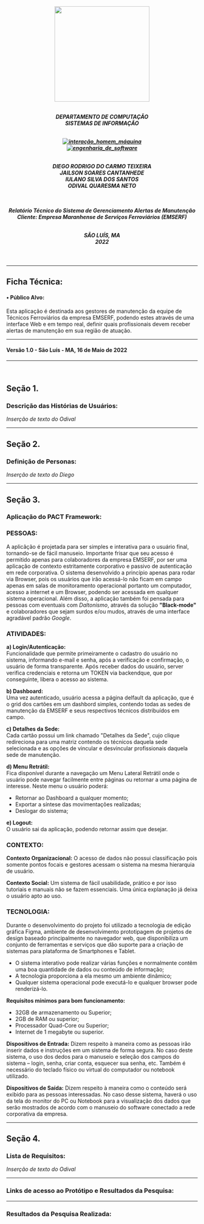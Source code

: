 
<h5 align="center">
</br>
<img src="https://user-images.githubusercontent.com/40738499/168456236-ce8aac11-ddb7-4dbb-a540-00c39e10927b.png" width="250px" />
</br></br>

DEPARTAMENTO DE COMPUTAÇÃO</br>
SISTEMAS DE INFORMAÇÃO</br>
</br>

[![interação_homem_máquina](https://img.shields.io/badge/Interação_Homem_Máquina-Profa%20Eveline%20Sá-blue.svg)](url)</br>
[![engenharia_de_software](https://img.shields.io/badge/Engenharia_de_Software-Prof%20Daniel%20Lima%20Jr-blue.svg)](url)</br>
</br>

DIEGO RODRIGO DO CARMO TEIXEIRA</br>
JAILSON SOARES CANTANHEDE</br>
IULANO SILVA DOS SANTOS</br>
ODIVAL QUARESMA NETO</br>
</br></br>

Relatório Técnico do Sistema de Gerenciamento Alertas de Manutenção</br>
Cliente: Empresa Maranhense de Serviços Ferroviários (EMSERF)</br>
</br>


SÃO LUÍS, MA </br>
2022
</h5>
</br>

---
## Ficha Técnica: 

#### • Público Alvo:

Esta aplicação é destinada aos gestores de manutenção da equipe de Técnicos Ferroviários da empresa EMSERF, podendo estes através de uma interface Web e em tempo real, definir quais profissionais devem receber alertas de manutenção em sua região de atuação.

---
#### Versão 1.0 - São Luís - MA, 16 de Maio de 2022
---
</br>

## Seção 1.
### Descrição das Histórias de Usuários:

*Inserção de texto do Odival*

---
## Seção 2.
### Definição de Personas:

*Inserção de texto do Diego*

---
## Seção 3.
### Aplicação do PACT Framework:

### PESSOAS:

A aplicãção é projetada para ser simples e interativa para o usuário final, tornando-se de fácil manuseio. 
Importante frisar que seu acesso é permitido apenas para colaboradores da empresa EMSERF, por ser uma aplicação de contexto estritamente corporativo e passivo de autenticação em rede corporativa.
O sistema desenvolvido a princípio apenas para rodar via Browser, pois os usuários que irão acessá-lo não ficam em campo apenas em salas de monitoramento operacional portanto um computador, acesso a internet e um Browser, podendo ser acessada em qualquer sistema operacional. Além disso, a aplicação também foi pensada para pessoas com eventuais com *Daltonismo*, através da solução **"Black-mode"** e colaboradores que sejam surdos e/ou mudos, através de uma interface agradável padrão *Google*.

### ATIVIDADES:

**a) Login/Autenticação:** </br>
Funcionalidade que permite primeiramente o cadastro do usuário no sistema, informando e-mail e senha, após a verificação e confirmação, o usuário de forma transparente. Após receber dados do usuário, server verifica credenciais e retorna um TOKEN via backendque, que por conseguinte, libera o acesso ao sistema.

**b) Dashboard:** </br>
Uma vez autenticado, usuário acessa a página delfault da aplicação, que é o grid dos cartões em um dashbord simples, contendo todas as sedes de manutenção da EMSERF e seus respectivos técnicos distribuídos em campo.

**c) Detalhes da Sede:** </br>
Cada cartão possui um link chamado "Detalhes da Sede", cujo clique redireciona para uma matriz contendo os técnicos daquela sede selecionada e as opções de vincular e desvincular profissionais daquela sede de manutenção.

**d) Menu Retrátil:** </br>
Fica disponível durante a navegação um Menu Lateral Retrátil onde o usuário pode navegar facilmente entre páginas ou retornar a uma página de interesse.
Neste menu o usuário poderá:
- Retornar ao Dashboard a qualquer momento;</br>
- Exportar a síntese das movimentações realizadas;</br>
- Deslogar do sistema;</br>

**e) Logout:** </br>
O usuário sai da aplicação, podendo retornar assim que desejar.

### CONTEXTO:

**Contexto Organizacional:**
O acesso de dados não possui classificação pois somente pontos focais e gestores acessam o sistema na mesma hierarquia de usuário.

**Contexto Social:**
Um sistema de fácil usabilidade, prático e por isso tutoriais e manuais não se fazem essenciais. Uma única explanação já deixa o usuário apto ao uso.

### TECNOLOGIA:

Durante o desenvolvimento do projeto foi utilizado a tecnologia de edição gráfica Figma, ambiente de desenvolvimento prototipagem de projetos de design baseado principalmente no navegador web, que disponibiliza um conjunto de ferramentas e serviços que dão suporte para a criação de sistemas para plataforma de Smartphones e Tablet.

- O sistema interativo pode realizar várias funções e normalmente contêm uma boa quantidade de dados ou conteúdo de informação;
- A tecnologia proporciona a ela mesmo um ambiente dinâmico;
- Qualquer sistema operacional pode executá-lo e qualquer browser pode renderizá-lo.

**Requisitos mínimos para bom funcionamento:**
- 32GB de armazenamento ou Superior;
- 2GB de RAM ou superior;
- Processador Quad-Core ou Superior;
- Internet de 1 megabyte ou superior.

**Dispositivos de Entrada:**  Dizem respeito à maneira como as pessoas irão inserir dados e instruções em um sistema de forma segura. No caso deste sistema, o uso dos dedos para o manuseio e seleção dos campos do sistema – login, senha, criar conta, esquecer sua senha, etc. Também é necessário do teclado físico ou virtual do computador ou notebook utilizado.

**Dispositivos de Saída:** Dizem respeito à maneira como o conteúdo será exibido para as pessoas interessadas. No caso desse sistema, haverá o uso da tela do monitor do PC ou Notebook para a visualização dos dados que serão mostrados de acordo com o manuseio do software conectado a rede corporativa da empresa.

---
## Seção 4.
### Lista de Requisitos:

*Inserção de texto do Odival*

---
### Links de acesso ao Protótipo e Resultados da Pesquisa:

---
### Resultados da Pesquisa Realizada:
